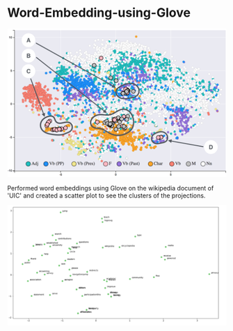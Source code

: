 # Word-Embedding-using-Glove

![alt text](wordi.PNG)

Performed word embeddings using Glove on the wikipedia document of 'UIC' and created a scatter plot to see the clusters of the projections.

![alt text](wordres.PNG)
